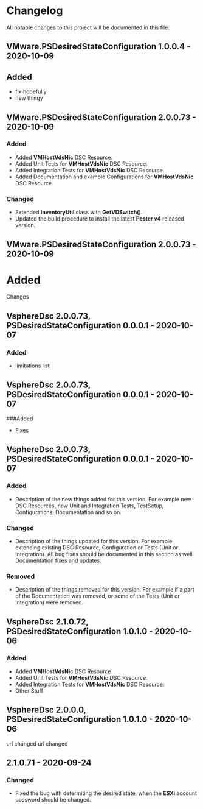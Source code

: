 

# Changelog
All notable changes to this project will be documented in this file.

## VMware.PSDesiredStateConfiguration 1.0.0.4 - 2020-10-09
## Added
- fix hopefully
- new thingy

## VMware.PSDesiredStateConfiguration 2.0.0.73 - 2020-10-09
### Added
- Added **VMHostVdsNic** DSC Resource.
- Added Unit Tests for **VMHostVdsNic** DSC Resource.
- Added Integration Tests for **VMHostVdsNic** DSC Resource.
- Added Documentation and example Configurations for **VMHostVdsNic** DSC Resource.

### Changed
- Extended **InventoryUtil** class with **GetVDSwitch()**.
- Updated the build procedure to install the latest **Pester v4** released version.

## VMware.PSDesiredStateConfiguration 2.0.0.73 - 2020-10-09
# Added
Changes

## VsphereDsc 2.0.0.73, PSDesiredStateConfiguration 0.0.0.1 - 2020-10-07
### Added
- limitations list

## VsphereDsc 2.0.0.73, PSDesiredStateConfiguration 0.0.0.1 - 2020-10-07
###Added
- Fixes

## VsphereDsc 2.0.0.73, PSDesiredStateConfiguration 0.0.0.1 - 2020-10-07
### Added
- Description of the new things added for this version. For example new DSC Resources, new Unit and Integration Tests, TestSetup, Configurations, Documentation and so on.

### Changed
- Description of the things updated for this version. For example extending existing DSC Resource, Configuration or Tests (Unit or Integration). All bug fixes should be documented in this section as well. Documentation fixes and updates.

### Removed
- Description of the things removed for this version. For example if a part of the Documentation was removed, or some of the Tests (Unit or Integration) were removed.

## VsphereDsc 2.1.0.72, PSDesiredStateConfiguration 1.0.1.0 - 2020-10-06
### Added
- Added **VMHostVdsNic** DSC Resource.
- Added Unit Tests for **VMHostVdsNic** DSC Resource.
- Added Integration Tests for **VMHostVdsNic** DSC Resource.
- Other Stuff

## VsphereDsc 2.0.0.0, PSDesiredStateConfiguration 1.0.1.0 - 2020-10-06
url changed
url changed
## 2.1.0.71 - 2020-09-24
### Changed
- Fixed the bug with determiting the desired state, when the **ESXi** account password should be changed.
